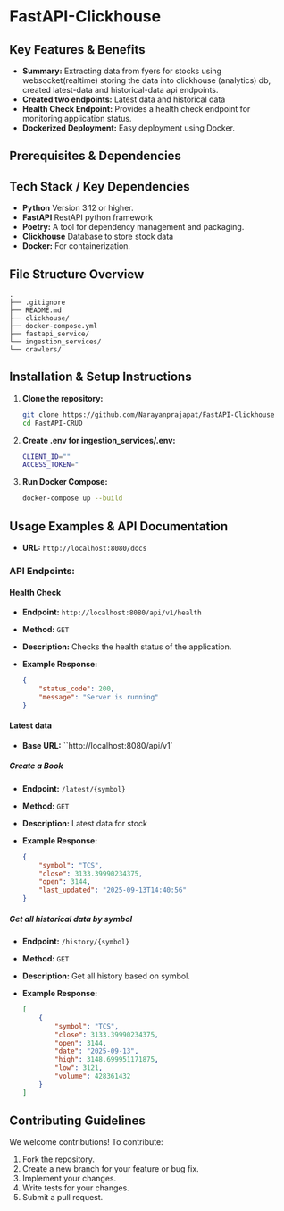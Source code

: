 # FastAPI-Clickhouse

## Key Features & Benefits
- **Summary:** Extracting data from fyers for stocks using websocket(realtime) storing the data into clickhouse (analytics) db, created latest-data and historical-data api endpoints.
- **Created two endpoints:** Latest data and historical data
- **Health Check Endpoint:** Provides a health check endpoint for monitoring application status.
- **Dockerized Deployment:** Easy deployment using Docker.
## Prerequisites & Dependencies


## Tech Stack / Key Dependencies

-   **Python** Version 3.12 or higher.
-   **FastAPI** RestAPI python framework
-   **Poetry:** A tool for dependency management and packaging.
-   **Clickhouse** Database to store stock data
-   **Docker:** For containerization.


## File Structure Overview

```text
.
├── .gitignore
├── README.md
├── clickhouse/
├── docker-compose.yml
├── fastapi_service/
└── ingestion_services/
└── crawlers/
```


## Installation & Setup Instructions

1.  **Clone the repository:**

    ```bash
    git clone https://github.com/Narayanprajapat/FastAPI-Clickhouse
    cd FastAPI-CRUD
    ```

2.  **Create .env for  ingestion_services/.env:**

    ```bash
    CLIENT_ID=""
    ACCESS_TOKEN="
    ```

3.  **Run Docker Compose:**

    ```bash
    docker-compose up --build
    ```

## Usage Examples & API Documentation
-   **URL:** `http://localhost:8080/docs`


### API Endpoints:

#### Health Check

-   **Endpoint:** `http://localhost:8080/api/v1/health`
-   **Method:** `GET`
-   **Description:** Checks the health status of the application.
-   **Example Response:**

    ```json
    {
        "status_code": 200,
        "message": "Server is running"
    }
    ```

#### Latest data

-   **Base URL:** ``http://localhost:8080/api/v1`

##### Create a Book

-   **Endpoint:** `/latest/{symbol}`
-   **Method:** `GET`
-   **Description:** Latest data for stock
-   **Example Response:**

    ```json
    {
        "symbol": "TCS",
        "close": 3133.39990234375,
        "open": 3144,
        "last_updated": "2025-09-13T14:40:56"
    }
    ```


##### Get all historical data by symbol

-   **Endpoint:** `/history/{symbol}`
-   **Method:** `GET`
-   **Description:** Get all history based on symbol.


-   **Example Response:**

    ```json
    [
        {
            "symbol": "TCS",
            "close": 3133.39990234375,
            "open": 3144,
            "date": "2025-09-13",
            "high": 3148.699951171875,
            "low": 3121,
            "volume": 428361432
        }
    ]
    ```

## Contributing Guidelines

We welcome contributions! To contribute:

1.  Fork the repository.
2.  Create a new branch for your feature or bug fix.
3.  Implement your changes.
4.  Write tests for your changes.
5.  Submit a pull request.
